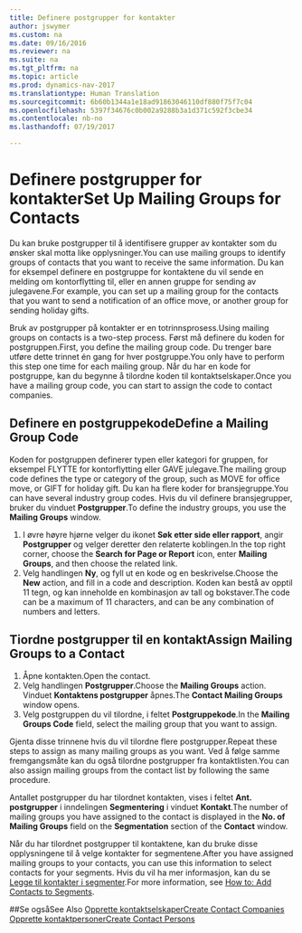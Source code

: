```yaml
---
title: Definere postgrupper for kontakter
author: jswymer
ms.custom: na
ms.date: 09/16/2016
ms.reviewer: na
ms.suite: na
ms.tgt_pltfrm: na
ms.topic: article
ms.prod: dynamics-nav-2017
ms.translationtype: Human Translation
ms.sourcegitcommit: 6b60b1344a1e18ad91863046110df880f75f7c04
ms.openlocfilehash: 5397f34676c0b002a9288b3a1d371c592f3cbe34
ms.contentlocale: nb-no
ms.lasthandoff: 07/19/2017

---
```

# <a name="set-up-mailing-groups-for-contacts"></a><span data-ttu-id="dc632-102">Definere postgrupper for kontakter</span><span class="sxs-lookup"><span data-stu-id="dc632-102">Set Up Mailing Groups for Contacts</span></span>
<span data-ttu-id="dc632-103">Du kan bruke postgrupper til å identifisere grupper av kontakter som du ønsker skal motta like opplysninger.</span><span class="sxs-lookup"><span data-stu-id="dc632-103">You can use mailing groups to identify groups of contacts that you want to receive the same information.</span></span> <span data-ttu-id="dc632-104">Du kan for eksempel definere en postgruppe for kontaktene du vil sende en melding om kontorflytting til, eller en annen gruppe for sending av julegavene.</span><span class="sxs-lookup"><span data-stu-id="dc632-104">For example, you can set up a mailing group for the contacts that you want to send a notification of an office move, or another group for sending holiday gifts.</span></span>

<span data-ttu-id="dc632-105">Bruk av postgrupper på kontakter er en totrinnsprosess.</span><span class="sxs-lookup"><span data-stu-id="dc632-105">Using mailing groups on contacts is a two-step process.</span></span> <span data-ttu-id="dc632-106">Først må definere du koden for postgruppen.</span><span class="sxs-lookup"><span data-stu-id="dc632-106">First, you define the mailing group code.</span></span> <span data-ttu-id="dc632-107">Du trenger bare utføre dette trinnet én gang for hver postgruppe.</span><span class="sxs-lookup"><span data-stu-id="dc632-107">You only have to perform this step one time for each mailing group.</span></span> <span data-ttu-id="dc632-108">Når du har en kode for postgruppe, kan du begynne å tilordne koden til kontaktselskaper.</span><span class="sxs-lookup"><span data-stu-id="dc632-108">Once you have a mailing group code, you can start to assign the code to contact companies.</span></span>

## <a name="define-a-mailing-group-code"></a><span data-ttu-id="dc632-109">Definere en postgruppekode</span><span class="sxs-lookup"><span data-stu-id="dc632-109">Define a Mailing Group Code</span></span>
<span data-ttu-id="dc632-110">Koden for postgruppen definerer typen eller kategori for gruppen, for eksempel FLYTTE for kontorflytting eller GAVE julegave.</span><span class="sxs-lookup"><span data-stu-id="dc632-110">The mailing group code defines the type or category of the group, such as MOVE for office move, or GIFT for holiday gift.</span></span> <span data-ttu-id="dc632-111">Du kan ha flere koder for bransjegruppe.</span><span class="sxs-lookup"><span data-stu-id="dc632-111">You can have several industry group codes.</span></span> <span data-ttu-id="dc632-112">Hvis du vil definere bransjegrupper, bruker du vinduet **Postgrupper**.</span><span class="sxs-lookup"><span data-stu-id="dc632-112">To define the industry groups, you use the **Mailing Groups** window.</span></span>

1. <span data-ttu-id="dc632-113">I øvre høyre hjørne velger du ikonet **Søk etter side eller rapport**, angir **Postgrupper** og velger deretter den relaterte koblingen.</span><span class="sxs-lookup"><span data-stu-id="dc632-113">In the top right corner, choose the **Search for Page or Report** icon, enter **Mailing Groups**, and then choose the related link.</span></span>
2. <span data-ttu-id="dc632-114">Velg handlingen **Ny**, og fyll ut en kode og en beskrivelse.</span><span class="sxs-lookup"><span data-stu-id="dc632-114">Choose the **New** action, and fill in a code and description.</span></span> <span data-ttu-id="dc632-115">Koden kan bestå av opptil 11 tegn, og kan inneholde en kombinasjon av tall og bokstaver.</span><span class="sxs-lookup"><span data-stu-id="dc632-115">The code can be a maximum of 11 characters, and can be any combination of numbers and letters.</span></span>

## <a name="assign-mailing-groups-to-a-contact"></a><span data-ttu-id="dc632-116">Tiordne postgrupper til en kontakt</span><span class="sxs-lookup"><span data-stu-id="dc632-116">Assign Mailing Groups to a Contact</span></span>
1. <span data-ttu-id="dc632-117">Åpne kontakten.</span><span class="sxs-lookup"><span data-stu-id="dc632-117">Open the contact.</span></span>
2. <span data-ttu-id="dc632-118">Velg handlingen **Postgrupper**.</span><span class="sxs-lookup"><span data-stu-id="dc632-118">Choose the **Mailing Groups** action.</span></span> <span data-ttu-id="dc632-119">Vinduet **Kontaktens postgrupper** åpnes.</span><span class="sxs-lookup"><span data-stu-id="dc632-119">The **Contact Mailing Groups** window opens.</span></span>
3. <span data-ttu-id="dc632-120">Velg postgruppen du vil tilordne, i feltet **Postgruppekode**.</span><span class="sxs-lookup"><span data-stu-id="dc632-120">In the **Mailing Groups Code** field, select the mailing group that you want to assign.</span></span>

<span data-ttu-id="dc632-121">Gjenta disse trinnene hvis du vil tilordne flere postgrupper.</span><span class="sxs-lookup"><span data-stu-id="dc632-121">Repeat these steps to assign as many mailing groups as you want.</span></span> <span data-ttu-id="dc632-122">Ved å følge samme fremgangsmåte kan du også tilordne postgrupper fra kontaktlisten.</span><span class="sxs-lookup"><span data-stu-id="dc632-122">You can also assign mailing groups from the contact list by following the same procedure.</span></span>

<span data-ttu-id="dc632-123">Antallet postgrupper du har tilordnet kontakten, vises i feltet **Ant. postgrupper** i inndelingen **Segmentering** i vinduet **Kontakt**.</span><span class="sxs-lookup"><span data-stu-id="dc632-123">The number of mailing groups you have assigned to the contact is displayed in the **No. of Mailing Groups** field on the **Segmentation** section of the **Contact** window.</span></span>

<span data-ttu-id="dc632-124">Når du har tilordnet postgrupper til kontaktene, kan du bruke disse opplysningene til å velge kontakter for segmentene.</span><span class="sxs-lookup"><span data-stu-id="dc632-124">After you have assigned mailing groups to your contacts, you can use this information to select contacts for your segments.</span></span> <span data-ttu-id="dc632-125">Hvis du vil ha mer informasjon, kan du se [Legge til kontakter i segmenter](marketing-add-contact-segment.md).</span><span class="sxs-lookup"><span data-stu-id="dc632-125">For more information, see [How to: Add Contacts to Segments](marketing-add-contact-segment.md).</span></span>

##<a name="see-also"></a><span data-ttu-id="dc632-126">Se også</span><span class="sxs-lookup"><span data-stu-id="dc632-126">See Also</span></span>
[<span data-ttu-id="dc632-127">Opprette kontaktselskaper</span><span class="sxs-lookup"><span data-stu-id="dc632-127">Create Contact Companies</span></span>](marketing-create-contact-companies.md)  
[<span data-ttu-id="dc632-128">Opprette kontaktpersoner</span><span class="sxs-lookup"><span data-stu-id="dc632-128">Create Contact Persons</span></span>](marketing-create-contact-persons.md)  

